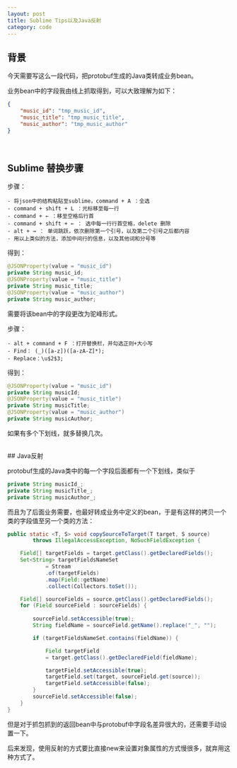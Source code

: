 ```yaml
---
layout: post
title: Sublime Tips以及Java反射
category: code
---
```


## 背景

今天需要写这么一段代码，把protobuf生成的Java类转成业务bean。

业务bean中的字段我由线上抓取得到，可以大致理解为如下：

```json
{
    "music_id": "tmp_music_id",
    "music_title": "tmp_music_title",
    "music_author": "tmp_music_author"
}
```

<br>

## Sublime 替换步骤

步骤：
```
- 将json中的结构粘贴至sublime，command + A ：全选
- command + shift + L ：光标移至每一行
- command + ← ：移至空格后行首
- command + shift + ← ： 选中每一行行首空格，delete 删除
- alt + → ： 单词跳跃，依次删除第一个引号，以及第二个引号之后都内容
- 用以上类似的方法，添加中间行的信息，以及其他词和分号等
```
得到：
```java
@JSONProperty(value = "music_id")
private String music_id;
@JSONProperty(value = "music_title")
private String music_title;
@JSONProperty(value = "music_author")
private String music_author;
```

需要将该bean中的字段更改为驼峰形式。

步骤：
```
- alt + command + F ：打开替换栏，并勾选正则+大小写
- Find： (_)([a-z])([a-zA-Z]*);
- Replace：\u$2$3;
```

得到：
```java
@JSONProperty(value = "music_id")
private String musicId;
@JSONProperty(value = "music_title")
private String musicTitle;
@JSONProperty(value = "music_author")
private String musicAuthor;
```

如果有多个下划线，就多替换几次。

<br>
## Java反射

protobuf生成的Java类中的每一个字段后面都有一个下划线，类似于
```java
private String musicId_;
private String musicTitle_;
private String musicAuthor_;
```
而且为了后面业务需要，也最好转成业务中定义的bean，于是有这样的拷贝一个类的字段值至另一个类的方法：
```java
public static <T, S> void copySourceToTarget(T target, S source)
        throws IllegalAccessException, NoSuchFieldException {

    Field[] targetFields = target.getClass().getDeclaredFields();
    Set<String> targetFieldsNameSet
            = Stream
            .of(targetFields)
            .map(Field::getName)
            .collect(Collectors.toSet());

    Field[] sourceFields = source.getClass().getDeclaredFields();
    for (Field sourceField : sourceFields) {
        
        sourceField.setAccessible(true);
        String fieldName = sourceField.getName().replace("_", "");

        if (targetFieldsNameSet.contains(fieldName)) {

            Field targetField 
            = target.getClass().getDeclaredField(fieldName);

            targetField.setAccessible(true);
            targetField.set(target, sourceField.get(source));
            targetField.setAccessible(false);
        }
        sourceField.setAccessible(false);
    }
}
```
但是对于抓包抓到的返回bean中与protobuf中字段名差异很大的，还需要手动设置一下。

后来发现，使用反射的方式要比直接new来设置对象属性的方式慢很多，就弃用这种方式了。

